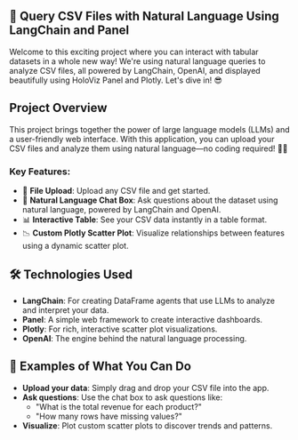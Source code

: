 

## 🚀 Query CSV Files with Natural Language Using LangChain and Panel

Welcome to this exciting project where you can interact with tabular datasets in a whole new way! We're using natural language queries to analyze CSV files, all powered by LangChain, OpenAI, and displayed beautifully using HoloViz Panel and Plotly. Let's dive in! 😎

## Project Overview

This project brings together the power of large language models (LLMs) and a user-friendly web interface. With this application, you can upload your CSV files and analyze them using natural language—no coding required! 🧑‍💻

### Key Features:

- 📁 **File Upload**: Upload any CSV file and get started.
- 💬 **Natural Language Chat Box**: Ask questions about the dataset using natural language, powered by LangChain and OpenAI.
- 📊 **Interactive Table**: See your CSV data instantly in a table format.
- 📉 **Custom Plotly Scatter Plot**: Visualize relationships between features using a dynamic scatter plot.

## 🛠 Technologies Used

- **LangChain**: For creating DataFrame agents that use LLMs to analyze and interpret your data.
- **Panel**: A simple web framework to create interactive dashboards.
- **Plotly**: For rich, interactive scatter plot visualizations.
- **OpenAI**: The engine behind the natural language processing.

## 🤖 Examples of What You Can Do

- **Upload your data**: Simply drag and drop your CSV file into the app.
- **Ask questions**: Use the chat box to ask questions like:
  - "What is the total revenue for each product?"
  - "How many rows have missing values?"
- **Visualize**: Plot custom scatter plots to discover trends and patterns.
